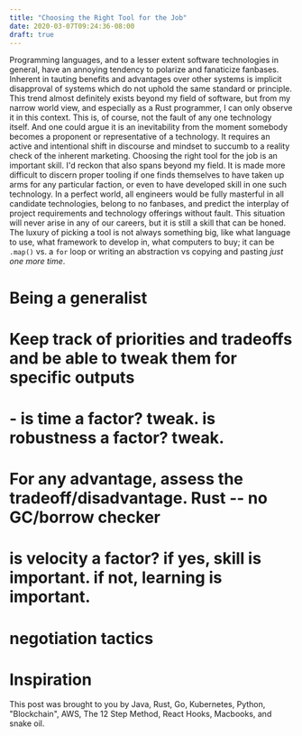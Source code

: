 ```yaml
---
title: "Choosing the Right Tool for the Job"
date: 2020-03-07T09:24:36-08:00
draft: true
---
```


Programming languages, and to a lesser extent software technologies in general, have an annoying tendency to polarize and fanaticize fanbases. Inherent in tauting benefits and advantages over other systems is implicit disapproval of systems which do not uphold the same standard or principle. This trend almost definitely exists beyond my field of software, but from my narrow world view, and especially as a Rust programmer, I can only observe it in this context. 
This is, of course, not the fault of any one technology itself. And one could argue it is an inevitability from the moment somebody becomes a proponent or representative of a technology. It requires an active and intentional shift in discourse and mindset to succumb to a reality check of the inherent marketing. 
Choosing the right tool for the job is an important skill. I'd reckon that also spans beyond my field. It is made more difficult to discern proper tooling if one finds themselves to have taken up arms for any particular faction, or even to have developed skill in one such technology. In a perfect world, all engineers would be fully masterful in all candidate technologies, belong to no fanbases, and predict the interplay of project requirements and technology offerings without fault.
This situation will never arise in any of our careers, but it is still a skill that can be honed. 
The luxury of picking a tool is not always something big, like what language to use, what framework to develop in, what computers to buy; it can be `.map()` vs. a `for` loop or writing an abstraction vs copying and pasting _just one more time_. 
# Being a generalist
# Keep track of priorities and tradeoffs and be able to tweak them for specific outputs
# - is time a factor? tweak. is robustness a factor? tweak.
# For any advantage, assess the tradeoff/disadvantage. Rust -- no GC/borrow checker
# is velocity a factor? if yes, skill is important. if not, learning is important.
# negotiation tactics
# Inspiration
This post was brought to you by Java, Rust, Go, Kubernetes, Python, "Blockchain", AWS, The 12 Step Method, React Hooks, Macbooks, and snake oil.
